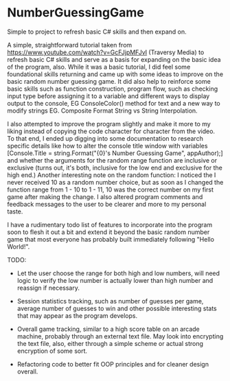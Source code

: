 # NumberGuessingGame

Simple to project to refresh basic C# skills and then expand on.
 
A simple, straightforward tutorial taken from https://www.youtube.com/watch?v=GcFJjpMFJvI (Traversy Media) to refresh basic C# skills and serve as a basis for expanding on the basic idea of the program, also. While it was a basic tutorial, I did feel some foundational skills returning and came up with some ideas to improve on the basic random number guessing game. It did also help to reinforce some basic skills such as function construction, program flow, such as checking input type before assigning it to a variable and different ways to display output to the console, EG ConsoleColor() method for text and a new way to modify strings EG. Composite Format String vs String Interpolation.
 
I also attempted to improve the program slightly and make it more to my liking instead of copying the code character for character from the video. To that end, I ended up digging into some documentation to research specific details like how to alter the console title window with variables [Console.Title = string.Format("{0}'s Number Guessing Game", appAuthor);] and whether the arguments for the random range function are inclusive or exclusive (turns out, it's both, inclusive for the low end and exclusive for the high end.) Another interesting note on the random function: I noticed the I never received 10 as a random number choice, but as soon as I changed the function range from 1 - 10 to 1 - 11, 10 was the correct number on my first game after making the change.  I also altered program comments and feedback messages to the user to be clearer and more to my personal taste.

I have a rudimentary todo list of features to incorporate into the program soon to flesh it out a bit and extend it beyond the basic random number game that most everyone has probably built immediately following "Hello World!".

TODO:

- Let the user choose the range for both high and low numbers, will need logic to verify the low number is actually lower than high number and reassign if necessary.

- Session statistics tracking, such as number of guesses per game, average number of guesses to win and other possible interesting stats that may appear as the program develops.

- Overall game tracking, similar to a high score table on an arcade machine, probably through an external text file. May look into encrypting the text file, also, either through a simple scheme or actual strong encryption of some sort.
 
 - Refactoring code to better fit OOP principles and for cleaner design overall.
